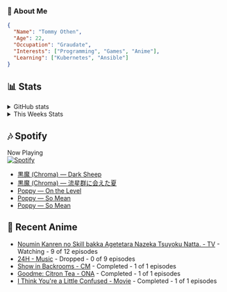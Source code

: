 ### 👋 About Me
```json
{
  "Name": "Tommy Othen",
  "Age": 22,
  "Occupation": "Graudate",
  "Interests": ["Programming", "Games", "Anime"],
  "Learning": ["Kubernetes", "Ansible"]
}
```

## 📊 Stats
<details>
  <summary>GitHub stats</summary>
  <a href="https://github.com/anuraghazra/github-readme-stats">
    <img src="https://github-readme-stats.vercel.app/api?username=tommyothen&show_icons=true&count_private=true&hide=prs,issues">
  </a>
</details>

<details>
  <summary>This Weeks Stats</summary>
  <a href="https://github.com/anuraghazra/github-readme-stats">
    <img src="https://github-readme-stats.vercel.app/api/wakatime?username=tommyothen&cache_seconds=1800&custom_title=Top%20Languages">
  </a>
</details>

## 🎶 Spotify
Now Playing\
[![Spotify](https://novatorem-dasushiasian.vercel.app/api/spotify)](https://open.spotify.com/user/g90805640970)
<!-- LASTFM:START -->
* [黒魔 &lpar;Chroma&rpar; — Dark Sheep](https://www.last.fm/music/%E9%BB%92%E9%AD%94+&lpar;Chroma&rpar;/_/Dark+Sheep)
* [黒魔 &lpar;Chroma&rpar; — 流星群に会えた夏](https://www.last.fm/music/%E9%BB%92%E9%AD%94+&lpar;Chroma&rpar;/_/%E6%B5%81%E6%98%9F%E7%BE%A4%E3%81%AB%E4%BC%9A%E3%81%88%E3%81%9F%E5%A4%8F)
* [Poppy — On the Level](https://www.last.fm/music/Poppy/_/On+the+Level)
* [Poppy — So Mean](https://www.last.fm/music/Poppy/_/So+Mean)
* [Poppy — So Mean](https://www.last.fm/music/Poppy/_/So+Mean)<!-- LASTFM:END -->

## 🗻 Recent Anime
<!-- ANIME-LIST:START -->
* [Noumin Kanren no Skill bakka Agetetara Nazeka Tsuyoku Natta. - TV](https://myanimelist.net/anime/51128/Noumin_Kanren_no_Skill_bakka_Agetetara_Nazeka_Tsuyoku_Natta) - Watching - 9 of 12 episodes
* [24H - Music](https://myanimelist.net/anime/15527/24H) - Dropped - 0 of 9 episodes
* [Show in Backrooms - CM](https://myanimelist.net/anime/55356/Show_in_Backrooms) - Completed - 1 of 1 episodes
* [Goodme: Citron Tea - ONA](https://myanimelist.net/anime/54545/Goodme__Citron_Tea) - Completed - 1 of 1 episodes
* [I Think You&#39;re a Little Confused - Movie](https://myanimelist.net/anime/44776/I_Think_Youre_a_Little_Confused) - Completed - 1 of 1 episodes<!-- ANIME-LIST:END -->
